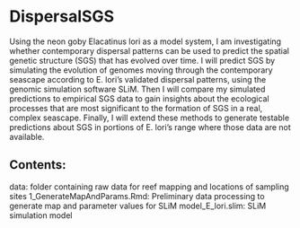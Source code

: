 # DispersalSGS

Using the neon goby Elacatinus lori as a model system, I am investigating whether contemporary dispersal patterns can be used to predict the spatial genetic structure (SGS) that has evolved over time. I will predict SGS by simulating the evolution of genomes moving through the contemporary seascape according to E. lori’s validated dispersal patterns, using the genomic simulation software SLiM. Then I will compare my simulated predictions to empirical SGS data to gain insights about the ecological processes that are most significant to the formation of SGS in a real, complex seascape. Finally, I will extend these methods to generate testable predictions about SGS in portions of E. lori’s range where those data are not available.

## Contents:
data: folder containing raw data for reef mapping and locations of sampling sites
1_GenerateMapAndParams.Rmd: Preliminary data processing to generate map and parameter values for SLiM
model_E_lori.slim: SLiM simulation model

